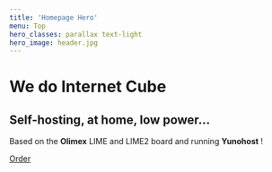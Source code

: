 ```yaml
---
title: 'Homepage Hero'
menu: Top
hero_classes: parallax text-light
hero_image: header.jpg
---
```


# We do Internet Cube
## Self-hosting, at home, low power…

Based on the **Olimex** LIME and LIME2 board and running **Yunohost** !

[Order](https://admin.neutrinet.be/order?classes=btn,btn-primary,btn-lg&target=_blank)





